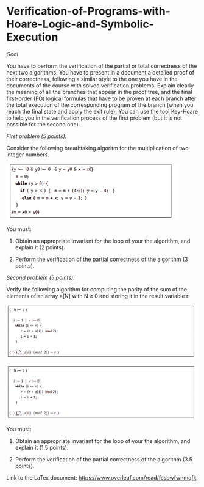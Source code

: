 # Verification-of-Programs-with-Hoare-Logic-and-Symbolic-Execution

_Goal_

You have to perform the verification of the partial or total correctness of the next two algorithms. You have
to present in a document a detailed proof of their correctness, following a similar style to the one you have
in the documents of the course with solved verification problems. Explain clearly the meaning of all the
branches that appear in the proof tree, and the final first-order (FO) logical formulas that have to be proven
at each branch after the total execution of the corresponding program of the branch (when you reach the
final state and apply the exit rule). You can use the tool Key-Hoare to help you in the verification process of
the first problem (but it is not possible for the second one).

_First problem (5 points):_

Consider the following breathtaking algoritm for the multiplication of two integer numbers.

![foto](https://github.com/marc7666/Verification-of-Programs-with-Hoare-Logic-and-Symbolic-Execution/blob/main/Documentation/images/Screenshot%20from%202022-03-30%2016-23-46.png?raw=true)

You must:

1. Obtain an appropriate invariant for the loop of your the algorithm, and explain it (2 points).

2. Perform the verification of the partial correctness of the algorithm (3 points).

_Second problem (5 points):_

Verify the following algorithm for computing the parity of the sum of the elements of an array a[N] with N ≥ 0 and storing it in the result variable r:

![foto2](codi.png)

![foto3](codi.png)

You must:
1. Obtain an appropriate invariant for the loop of your the algorithm, and explain it (1.5 points).

2. Perform the verification of the partial correctness of the algorithm (3.5 points).

Link to the LaTex document: https://www.overleaf.com/read/fcsbwfwnmqfk
